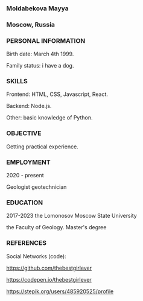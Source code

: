 ### Moldabekova Mayya
### Moscow, Russia

### PERSONAL INFORMATION 
Birth date: March 4th 1999.

Family status: i have a dog.

### SKILLS 
Frontend: HTML, CSS, Javascript, React.

Backend: Node.js.

Other: basic knowledge of Python.

### OBJECTIVE 
Getting practical experience.

### EMPLOYMENT 
2020 - present

Geologist geotechnician

### EDUCATION 
2017-2023 the Lomonosov Moscow State University

the Faculty of Geology. Master's degree

### REFERENCES 
Social Networks (code):

https://github.com/thebestgirlever

https://codepen.io/thebestgirlever

https://stepik.org/users/485920525/profile
